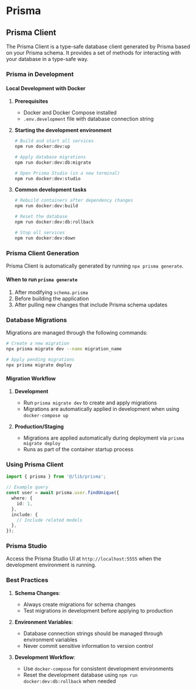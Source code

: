 # Prisma

## Prisma Client

The Prisma Client is a type-safe database client generated by Prisma based on your Prisma schema. It provides a set of methods for interacting with your database in a type-safe way.

### Prisma in Development

#### Local Development with Docker

1. **Prerequisites**

   - Docker and Docker Compose installed
   - `.env.development` file with database connection string

2. **Starting the development environment**

   ```bash
   # Build and start all services
   npm run docker:dev:up

   # Apply database migrations
   npm run docker:dev:db:migrate

   # Open Prisma Studio (in a new terminal)
   npm run docker:dev:studio
   ```

3. **Common development tasks**

   ```bash
   # Rebuild containers after dependency changes
   npm run docker:dev:build

   # Reset the database
   npm run docker:dev:db:rollback

   # Stop all services
   npm run docker:dev:down
   ```

### Prisma Client Generation

Prisma Client is automatically generated by running `npx prisma generate`.

#### When to run `prisma generate`

1. After modifying `schema.prisma`
2. Before building the application
3. After pulling new changes that include Prisma schema updates

### Database Migrations

Migrations are managed through the following commands:

```bash
# Create a new migration
npx prisma migrate dev --name migration_name

# Apply pending migrations
npx prisma migrate deploy
```

#### Migration Workflow

1. **Development**

   - Run `prisma migrate dev` to create and apply migrations
   - Migrations are automatically applied in development when using `docker-compose up`

2. **Production/Staging**
   - Migrations are applied automatically during deployment via `prisma migrate deploy`
   - Runs as part of the container startup process

### Using Prisma Client

```typescript
import { prisma } from '@/lib/prisma';

// Example query
const user = await prisma.user.findUnique({
  where: {
    id: 1,
  },
  include: {
    // Include related models
  },
});
```

### Prisma Studio

Access the Prisma Studio UI at `http://localhost:5555` when the development environment is running.

### Best Practices

1. **Schema Changes**:

   - Always create migrations for schema changes
   - Test migrations in development before applying to production

2. **Environment Variables**:

   - Database connection strings should be managed through environment variables
   - Never commit sensitive information to version control

3. **Development Workflow**:
   - Use `docker-compose` for consistent development environments
   - Reset the development database using `npm run docker:dev:db:rollback` when needed
